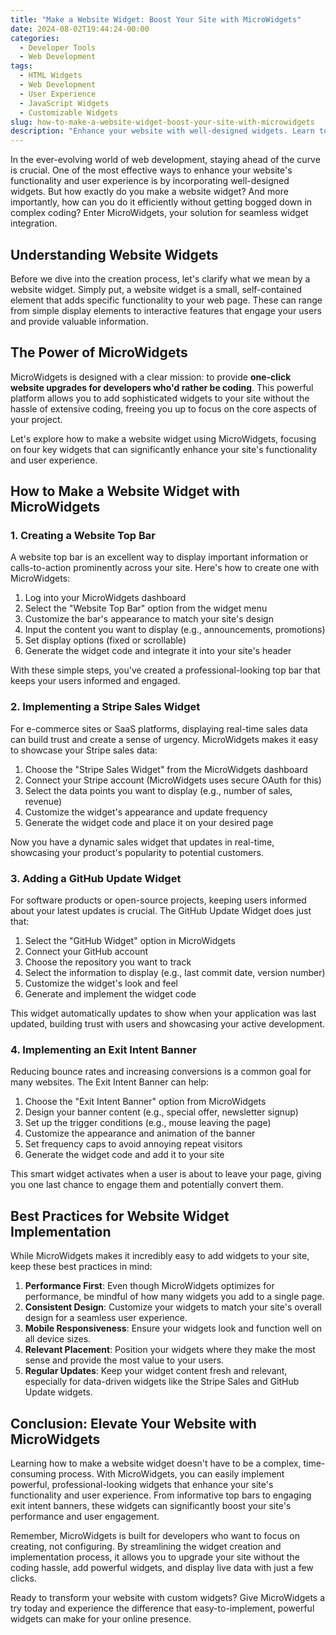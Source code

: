 ```yaml
---
title: "Make a Website Widget: Boost Your Site with MicroWidgets"
date: 2024-08-02T19:44:24-00:00
categories:
  - Developer Tools
  - Web Development
tags:
  - HTML Widgets
  - Web Development
  - User Experience
  - JavaScript Widgets
  - Customizable Widgets
slug: how-to-make-a-website-widget-boost-your-site-with-microwidgets
description: "Enhance your website with well-designed widgets. Learn to create and integrate widgets efficiently without complex coding using MicroWidgets. Stay ahead in web development!"
---
```


In the ever-evolving world of web development, staying ahead of the curve is crucial. One of the most effective ways to enhance your website's functionality and user experience is by incorporating well-designed widgets. But how exactly do you make a website widget? And more importantly, how can you do it efficiently without getting bogged down in complex coding? Enter MicroWidgets, your solution for seamless widget integration.

## Understanding Website Widgets

Before we dive into the creation process, let's clarify what we mean by a website widget. Simply put, a website widget is a small, self-contained element that adds specific functionality to your web page. These can range from simple display elements to interactive features that engage your users and provide valuable information.

## The Power of MicroWidgets

MicroWidgets is designed with a clear mission: to provide **one-click website upgrades for developers who'd rather be coding**. This powerful platform allows you to add sophisticated widgets to your site without the hassle of extensive coding, freeing you up to focus on the core aspects of your project.

Let's explore how to make a website widget using MicroWidgets, focusing on four key widgets that can significantly enhance your site's functionality and user experience.

## How to Make a Website Widget with MicroWidgets

### 1. Creating a Website Top Bar

A website top bar is an excellent way to display important information or calls-to-action prominently across your site. Here's how to create one with MicroWidgets:

1. Log into your MicroWidgets dashboard
2. Select the "Website Top Bar" option from the widget menu
3. Customize the bar's appearance to match your site's design
4. Input the content you want to display (e.g., announcements, promotions)
5. Set display options (fixed or scrollable)
6. Generate the widget code and integrate it into your site's header

With these simple steps, you've created a professional-looking top bar that keeps your users informed and engaged.

### 2. Implementing a Stripe Sales Widget

For e-commerce sites or SaaS platforms, displaying real-time sales data can build trust and create a sense of urgency. MicroWidgets makes it easy to showcase your Stripe sales data:

1. Choose the "Stripe Sales Widget" from the MicroWidgets dashboard
2. Connect your Stripe account (MicroWidgets uses secure OAuth for this)
3. Select the data points you want to display (e.g., number of sales, revenue)
4. Customize the widget's appearance and update frequency
5. Generate the widget code and place it on your desired page

Now you have a dynamic sales widget that updates in real-time, showcasing your product's popularity to potential customers.

### 3. Adding a GitHub Update Widget

For software products or open-source projects, keeping users informed about your latest updates is crucial. The GitHub Update Widget does just that:

1. Select the "GitHub Widget" option in MicroWidgets
2. Connect your GitHub account
3. Choose the repository you want to track
4. Select the information to display (e.g., last commit date, version number)
5. Customize the widget's look and feel
6. Generate and implement the widget code

This widget automatically updates to show when your application was last updated, building trust with users and showcasing your active development.

### 4. Implementing an Exit Intent Banner

Reducing bounce rates and increasing conversions is a common goal for many websites. The Exit Intent Banner can help:

1. Choose the "Exit Intent Banner" option from MicroWidgets
2. Design your banner content (e.g., special offer, newsletter signup)
3. Set up the trigger conditions (e.g., mouse leaving the page)
4. Customize the appearance and animation of the banner
5. Set frequency caps to avoid annoying repeat visitors
6. Generate the widget code and add it to your site

This smart widget activates when a user is about to leave your page, giving you one last chance to engage them and potentially convert them.

## Best Practices for Website Widget Implementation

While MicroWidgets makes it incredibly easy to add widgets to your site, keep these best practices in mind:

1. **Performance First**: Even though MicroWidgets optimizes for performance, be mindful of how many widgets you add to a single page.
2. **Consistent Design**: Customize your widgets to match your site's overall design for a seamless user experience.
3. **Mobile Responsiveness**: Ensure your widgets look and function well on all device sizes.
4. **Relevant Placement**: Position your widgets where they make the most sense and provide the most value to your users.
5. **Regular Updates**: Keep your widget content fresh and relevant, especially for data-driven widgets like the Stripe Sales and GitHub Update widgets.

## Conclusion: Elevate Your Website with MicroWidgets

Learning how to make a website widget doesn't have to be a complex, time-consuming process. With MicroWidgets, you can easily implement powerful, professional-looking widgets that enhance your site's functionality and user experience. From informative top bars to engaging exit intent banners, these widgets can significantly boost your site's performance and user engagement.

Remember, MicroWidgets is built for developers who want to focus on creating, not configuring. By streamlining the widget creation and implementation process, it allows you to upgrade your site without the coding hassle, add powerful widgets, and display live data with just a few clicks.

Ready to transform your website with custom widgets? Give MicroWidgets a try today and experience the difference that easy-to-implement, powerful widgets can make for your online presence.